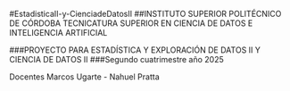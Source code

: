 #EstadisticaII-y-CienciadeDatosII
##INSTITUTO SUPERIOR POLITÉCNICO DE CÓRDOBA TECNICATURA SUPERIOR EN CIENCIA DE DATOS E INTELIGENCIA ARTIFICIAL


###PROYECTO PARA ESTADÍSTICA Y EXPLORACIÓN DE DATOS II Y CIENCIA DE DATOS II
###Segundo cuatrimestre año 2025

Docentes Marcos Ugarte - Nahuel Pratta



